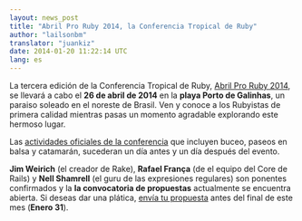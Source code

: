 ```yaml
---
layout: news_post
title: "Abril Pro Ruby 2014, la Conferencia Tropical de Ruby"
author: "lailsonbm"
translator: "juankiz"
date: 2014-01-20 11:22:14 UTC
lang: es
---
```


La tercera edición de la Conferencia Tropical de Ruby, [Abril Pro Ruby 2014](http://abrilproruby.com/), se llevará a cabo el **26 de abril de 2014** en la **playa Porto de Galinhas**, un paraiso soleado en el noreste de Brasil. Ven y conoce a los Rubyistas de primera calidad mientras pasas un momento agradable explorando este hermoso lugar.

Las [actividades oficiales de la conferencia](http://abrilproruby.com/es/conference/) que incluyen buceo, paseos en balsa y catamarán, sucederan un día antes y un día después del evento.

**Jim Weirich** (el creador de Rake), **Rafael França** (de el equipo del Core de Rails) y **Nell Shamrell** (el guru de las expresiones regulares) son ponentes confirmados y la **la convocatoria de propuestas** actualmente se encuentra abierta. Si deseas dar una plática, [envía tu propuesta](http://cfp.abrilproruby.com/) antes del final de este mes (**Enero 31**).
